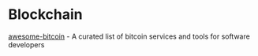 # Blockchain

[awesome-bitcoin](https://github.com/igorbarinov/awesome-bitcoin) - A curated list of bitcoin services and tools for software developers 

